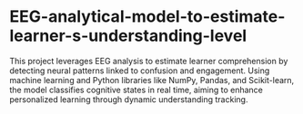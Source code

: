 # EEG-analytical-model-to-estimate-learner-s-understanding-level
This project leverages EEG analysis to estimate learner comprehension by detecting neural patterns linked to confusion and engagement. Using machine learning and Python libraries like NumPy, Pandas, and Scikit-learn, the model classifies cognitive states in real time, aiming to enhance personalized learning through dynamic understanding tracking.
